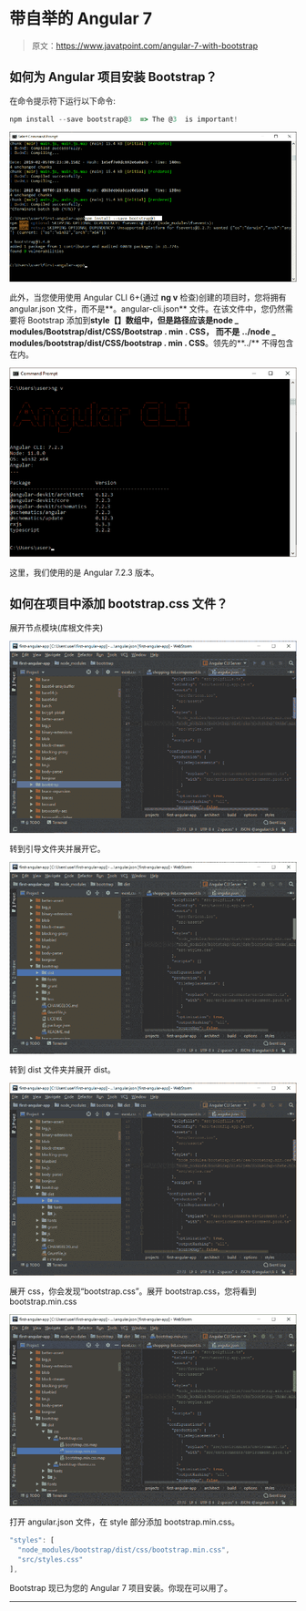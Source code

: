 # 带自举的 Angular 7

> 原文：<https://www.javatpoint.com/angular-7-with-bootstrap>

## 如何为 Angular 项目安装 Bootstrap？

在命令提示符下运行以下命令:

```js
npm install --save bootstrap@3  => The @3  is important!

```

![Angular 7 with Bootstrap](img/d1fc42c5930c54ccce5e8636e2e86fd0.png)

此外，当您使用使用 Angular CLI 6+(通过 **ng v** 检查)创建的项目时，您将拥有 angular.json 文件，而不是**。angular-cli.json** 文件。在该文件中，您仍然需要将 Bootstrap 添加到**style【】**数组中，但是路径应该是**node _ modules/Bootstrap/dist/CSS/Bootstrap . min . CSS，** **而不是** **../node _ modules/bootstrap/dist/CSS/bootstrap . min . CSS**。领先的**../** 不得包含在内。

![Angular 7 with Bootstrap](img/ef5b5dac33e2b5155f2bdabfbee22dc7.png)

这里，我们使用的是 Angular 7.2.3 版本。

## 如何在项目中添加 bootstrap.css 文件？

展开节点模块(库根文件夹)

![Angular 7 with Bootstrap](img/2e0f5a002644c5c850f9bbfe0fe878ca.png)

转到引导文件夹并展开它。

![Angular 7 with Bootstrap](img/c7729c6333b8a253d342717d806bbe9a.png)

转到 dist 文件夹并展开 dist。

![Angular 7 with Bootstrap](img/3ad2327f5febf356312d00b9403db00e.png)

展开 css，你会发现“bootstrap.css”。展开 bootstrap.css，您将看到 bootstrap.min.css

![Angular 7 with Bootstrap](img/a7412b2a53df8344a569b4798a9d636d.png)

打开 angular.json 文件，在 style 部分添加 bootstrap.min.css。

```js
"styles": [
  "node_modules/bootstrap/dist/css/bootstrap.min.css",
  "src/styles.css"
],

```

Bootstrap 现已为您的 Angular 7 项目安装。你现在可以用了。

* * *